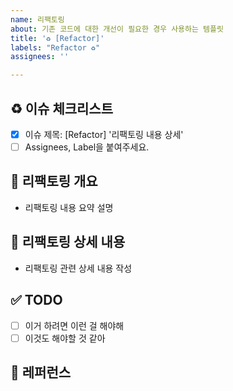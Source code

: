 ```yaml
---
name: 리팩토링
about: 기존 코드에 대한 개선이 필요한 경우 사용하는 템플릿
title: '♻️ [Refactor]'
labels: "Refactor ♻️"
assignees: ''

---
```


## ♻️ 이슈 체크리스트

- [x] 이슈 제목: [Refactor] '리팩토링 내용 상세'
- [ ] Assignees, Label을 붙여주세요.

## 📄 리팩토링 개요

- 리팩토링 내용 요약 설명

## 📝 리팩토링 상세 내용

- 리팩토링 관련 상세 내용 작성

## ✅ TODO

<!-- 이슈를 태깅하셔도 됩니다! -->

- [ ] 이거 하려면 이런 걸 해야해
- [ ] 이것도 해야할 것 같아

## 📍 레퍼런스

<!-- 참고할 레퍼런스가 있다면 작성해 주세요. -->

